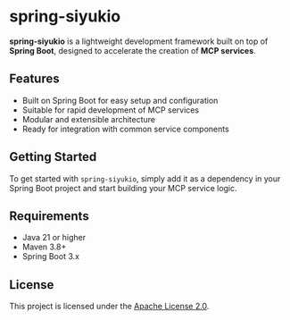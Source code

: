 # spring-siyukio

**spring-siyukio** is a lightweight development framework built on top of **Spring Boot**, designed to accelerate the
creation of **MCP services**.

## Features

- Built on Spring Boot for easy setup and configuration
- Suitable for rapid development of MCP services
- Modular and extensible architecture
- Ready for integration with common service components

## Getting Started

To get started with `spring-siyukio`, simply add it as a dependency in your Spring Boot project and start building your
MCP service logic.

## Requirements

- Java 21 or higher
- Maven 3.8+
- Spring Boot 3.x

## License

This project is licensed under the [Apache License 2.0](https://www.apache.org/licenses/LICENSE-2.0).